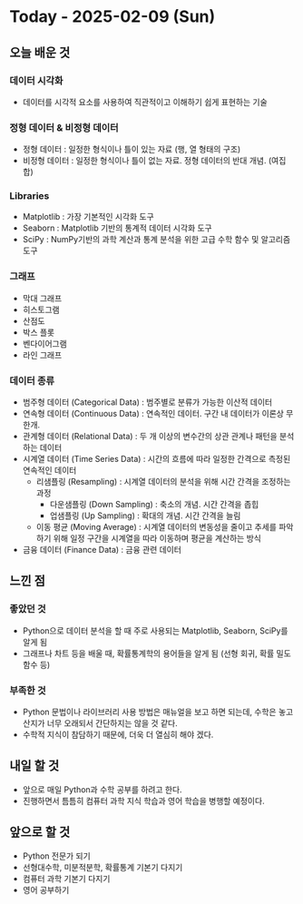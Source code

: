 # Today - 2025-02-09 (Sun)

## 오늘 배운 것

### 데이터 시각화

- 데이터를 시각적 요소를 사용하여 직관적이고 이해하기 쉽게 표현하는 기술

### 정형 데이터 & 비정형 데이터

- 정형 데이터 : 일정한 형식이나 틀이 있는 자료 (행, 열 형태의 구조)
- 비정형 데이터 : 일정한 형식이나 틀이 없는 자료. 정형 데이터의 반대 개념. (여집합)

### Libraries

- Matplotlib : 가장 기본적인 시각화 도구
- Seaborn : Matplotlib 기반의 통계적 데이터 시각화 도구
- SciPy : NumPy기반의 과학 계산과 통계 분석을 위한 고급 수학 함수 및 알고리즘 도구

### 그래프

- 막대 그래프
- 히스토그램
- 산점도
- 박스 플롯
- 벤다이어그램
- 라인 그래프

### 데이터 종류

- 범주형 데이터 (Categorical Data) : 범주별로 분류가 가능한 이산적 데이터
- 연속형 데이터 (Continuous Data) : 연속적인 데이터. 구간 내 데이터가 이론상 무한개.
- 관계형 데이터 (Relational Data) : 두 개 이상의 변수간의 상관 관계나 패턴을 분석하는 데이터
- 시계열 데이터 (Time Series Data) : 시간의 흐름에 따라 일정한 간격으로 측정된 연속적인 데이터
  - 리샘플링 (Resampling) : 시계열 데이터의 분석을 위해 시간 간격을 조정하는 과정
    - 다운샘플링 (Down Sampling) : 축소의 개념. 시간 간격을 좁힙
    - 업샘플링 (Up Sampling) : 확대의 개념. 시간 간격을 늘림
  - 이동 평균 (Moving Average) : 시계열 데이터의 변동성을 줄이고 추세를 파악하기 위해 일정 구간을 시계열을 따라 이동하며 평균을 계산하는 방식
- 금융 데이터 (Finance Data) : 금융 관련 데이터

## 느낀 점

### 좋았던 것

- Python으로 데이터 분석을 할 때 주로 사용되는 Matplotlib, Seaborn, SciPy를 알게 됨
- 그래프나 차트 등을 배울 때, 확률통계학의 용어들을 알게 됨 (선형 회귀, 확률 밀도 함수 등)

### 부족한 것

- Python 문법이나 라이브러리 사용 방법은 매뉴얼을 보고 하면 되는데, 수학은 놓고 산지가 너무 오래되서 간단하지는 않을 것 같다.
- 수학적 지식이 참담하기 때문에, 더욱 더 열심히 해야 겠다.

## 내일 할 것

- 앞으로 매일 Python과 수학 공부를 하려고 한다.
- 진행하면서 틈틈히 컴퓨터 과학 지식 학습과 영어 학습을 병행할 예정이다.

## 앞으로 할 것

- Python 전문가 되기
- 선형대수학, 미분적분학, 확률통계 기본기 다지기
- 컴퓨터 과학 기본기 다지기
- 영어 공부하기
